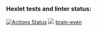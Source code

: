 ### Hexlet tests and linter status:
[![Actions Status](https://github.com/VladSobinov/frontend-project-44/actions/workflows/hexlet-check.yml/badge.svg)](https://github.com/VladSobinov/frontend-project-44/actions)
<a href="https://codeclimate.com/github/VladSobinov/frontend-project-44/maintainability"><img src="https://api.codeclimate.com/v1/badges/8615117378eb4847c820/maintainability" /></a>
<a href="https://asciinema.org/connect/7b6ed706-5bcd-4eaa-9c7e-ea6ef121d5ca">brain-even</a>